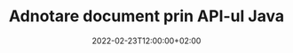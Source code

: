 ---
############################# Static ############################
layout: "product"
date: 2022-02-23T12:00:00+02:00
draft: false

product: "Annotation"
product_tag: "annotation"
platform: "Java"
platform_tag: "java"

############################# Head ############################
head_title: "Java Document Annotation API | Vizualizați și adnotă imagini PDF Word Excel PPTX"
head_description: "API-ul Java Document Annotation. Vizualizați, etichetați, comentați și adnotăți PDF Word DOCX, Excel XLSX, PPTX, EML EMLX, VSS VSD, OTP, CAD și formate de fișiere imagine."

############################# Header ##########################
title: "Adnotare document prin API-ul Java"
description: "Creați aplicații Java cu capabilități de a vizualiza și adnota PDF, HTML, MS Office și alte formate de documente fără a instala niciun software extern."
button:
    enable: true
    icon: "fas fa-arrow-down"
    label: "Descarcare varianta scurta de prezentare gratuita"
    link: "https://downloads.groupdocs.com/annotation/java"

############################# SubMenu #########################
submenu:
    enable: true
    
    left:
        img_alt: "GroupDocs.Annotation for Java"
        image: "https://www.groupdocs.cloud/templates/groupdocs/images/product-logos/groupdocs-annotation-java.png"
        product: "GroupDocs.Annotation"
        platform: "Java"

    middle:
        button:
            # button loop
            - link: "#features"
              text: "Caracteristici"

            # button loop
            - link: "https://products.groupdocs.app/annotation"
              text: "Demo live"

            # button loop
            - link: "https://purchase.groupdocs.com/pricing/annotation/java"
              text: "Prețuri"

    right:
        link_download: "https://downloads.groupdocs.com/annotation"
        link_learn: "https://docs.groupdocs.com/annotation/java/"
        link_buy: "https://purchase.groupdocs.com"

############################# Overview ############################
overview:
    enable: true
    content: |
      GroupDocs.Annotation Java API este un produs care vă permite să lucrați cu adnotări în documente pe diferite platforme și sisteme de operare, cum ar fi Android, MacOS, Linux, Windows. GroupDocs.Annotation oferă o bibliotecă cu API simplu, care oferă multe avantaje: de exemplu, dacă trebuie să păstrați confidențialitatea datelor sau să alegeți de câtă putere aveți nevoie pentru a lucra cu biblioteca, sau să schimbați parțial lucrul cu adnotări, biblioteca este foarte usoara si flexibila.

      API-ul GroupDocs.Annotation pentru Java vă permite să lucrați cu diferite tipuri de adnotări, care includ: text, polilinie, zonă, subliniere, punct, filigran, săgeată, elipsă, înlocuire text, distanță, câmp text, redare resurse etc. Și acceptă majoritatea formate de documente populare, cum ar fi: PDF, HTML, Microsoft Office Word, foi de calcul Excel, prezentări PowerPoint, Visio, e-mailuri Outlook, imagini, metafișiere, desen CAD și diverse alte formate. API-ul oferă posibilitatea de a obține miniaturi ale paginilor documentului și acceptă importarea și exportul de adnotări către și din fișiere PDF.

      Folosind biblioteca, puteți să [adăugați](/annotation/java/bmp/), [editare](/annotation/java/bmp/), [extract](/annotation/java/bmp/) și [șterge](/annotation/java/bmp/) adnotări din documente, rotiți documente, schimbați soluția de miniaturi și aceasta nu este o listă completă a tuturor posibilităților. De asemenea, oferă un set cuprinzător de obiecte de date pentru a personaliza proprietățile adnotărilor conform cerințelor dvs. în toate formatele de document acceptate.

      Lucrul cu API-ul GroupDocs.Annotation pentru Java este foarte simplu și constă doar din câțiva pași de bază. La început trebuie să configurați o licență, apoi să selectați fișierul cu care doriți să lucrați, apoi să manipulați cumva cu adnotările documentului (șterge/editați/extractați/ștergeți) și salvați rezultatul. Pentru mai multe informații, consultați produsul [documentația](https://docs.groupdocs.com/annotation/java/getting-started/) sau [exemplele](https://github.com/groupdocs-annotation/GroupDocs.Annotation-for-Java) set.
      
      GroupDocs.Annotation este actualizat în mod regulat și oferă asistență clienților săi, sunteți întotdeauna bineveniți să ne puneți întrebări sau să ne trimiteți ideile sau să ne spuneți despre nevoile dvs. pentru ceva nou și îl vom implementa cu plăcere în noile noastre versiuni.
    tabs:
      enable: true
      
      ## TAB ONE ##
      tab_one:
        description: |
          Mai jos este o prezentare generală a GroupDocs.Annotation pentru Java:
      
        right:
          enable: true
          icon: "fab fa-html5"
          title:  Prezentare generală
          content: |
            * Adăugați adnotări
            * Exportați adnotări 
            * Importați adnotări
            * Comentarii bazate pe răspunsuri
            * Compatibilitate cu adnotări
      
      ## TAB TWO ##
      tab_two:
        description: |
          GroupDocs.Annotation pentru Java acceptă toate [formatele de fișiere de documente populare](https://docs.groupdocs.com/annotation/java/supported-document-formats/), inclusiv: Microsoft Office, PDF, imagini și multe altele.

        left:
          enable: true
          table:
            # table loop
            - title: "Microsoft Office Formats"
              content: |
                * **Word**: [DOC](/annotation/java/doc/), [DOCX](/annotation/java/docx/), [DOCM](/annotation/java/docm/), [DOT](/annotation/java/dot/), [DOTX](/annotation/java/dotx/), [RTF](/annotation/java/rtf/)
                * **Excel**: [XLS](/annotation/java/xls/), [XLSX](/annotation/java/xlsx/), [XLSB](/annotation/java/xlsb/), [XLSM](/annotation/java/xlsm/)
                * **PowerPoint**: [PPT](/annotation/java/ppt/), [PPTX](/annotation/java/pptx/), [PPS](/annotation/java/pps/), [PPSX](/annotation/java/ppsx/), [POTM](/annotation/java/potm/), [POTX](/annotation/java/potx/), [PPSM](/annotation/java/ppsm/), [PPTM](/annotation/java/pptm/), [WMF](/annotation/java/wmf/), [EMF](/annotation/java/emf/)
                * **Outlook**: [EML](/annotation/java/eml/), [EMLX](/annotation/java/emlx/), [MSG](/annotation/java/msg/)
                * **Visio**: [VSS](/annotation/java/vss/), [VST](/annotation/java/vst/), [VSD](/annotation/java/vsd/), [VSDX](/annotation/java/vsdx/), [VSX](/annotation/java/vsx/)

        right:
          enable: true
          table:
            # table loop
            - title: "Other Formats"
              content: |
                * **Portable**: [PDF](/annotation/java/pdf/) (PDF/A-1a, PDF/A-1b, PDF/A-2a)
                * **OpenDocument**: [ODT](/annotation/java/odt/), [ODS](/annotation/java/ods/), [ODP](/annotation/java/odp/)
                * **Images**: [BMP](/annotation/java/bmp/), [JPG](/annotation/java/jpg/), [JPEG](/annotation/java/jpeg/), [TIFF](/annotation/java/tiff/), [TIF](/annotation/java/tif/), [PNG](/annotation/java/png/), [GIF](/annotation/java/gif/), [DCM](/annotation/java/dcm/), [DICOM](/annotation/java/dicom/)
                * **AutoCAD**: [DWG](/annotation/java/dwg/), [DXF](/annotation/java/dxf/), [CAD](/annotation/java/cad/)
                * **Other**: [HTM](/annotation/java/htm/), [HTML](/annotation/java/html/), [CSV](/annotation/java/csv/), [DJVU](/annotation/java/djvu/), [OTP](/annotation/java/otp/), [OTT](/annotation/java/ott/)

      ## TAB THREE ##
      tab_three:
        description: |
          GroupDocs.Annotation pentru Java acceptă următoarele sisteme de operare, cadre și manageri de pachete:
        
        left:
          enable: true
          table:
            # table loop
            - icon: "fab fa-windows"
              title:  Sisteme de operare
              content: |
                * Microsoft Windows Desktop
                * Microsoft Windows Server
                * Linux
                * MacOS

            # table loop
            - icon: "fas fa-code"
              title:  Cadre acceptate
              content: |
                * Java 7 (1.7) and above

        right:
          enable: true
          table:
            # table loop
            - icon: "fas fa-cogs"
              title:  Medii de dezvoltare
              content: |
                * NetBeans
                * IntelliJ IDEA
                * Eclipse

            # table loop
            - icon: "fas fa-tools"
              title:  Build Automation Tool
              content: |
                * Maven

############################# Features ############################
features:
    enable: true
    title: GroupDocs.Adnotation pentru caracteristici Java

    feature:
      # feature loop
      - icon: "fas fa-copy"
        link: "https://docs.groupdocs.com/annotation/java/add-area-annotation/"
        content: Adăugați adnotări de zonă în document și legați comentarii simple și imbricate

      # feature loop
      - icon: "fas fa-eye"
        link: "https://docs.groupdocs.com/annotation/java/add-arrow-annotation/"
        content: Indicați spre un anumit conținut folosind adnotarea săgeată

      # feature loop
      - icon: "fas fa-bolt"
        link: "https://docs.groupdocs.com/annotation/java/add-watermark-annotation/"
        content: Setați filigranele text la PDF, diapozitive, foi de lucru Excel, imagini și diagrame în poziție unghiulară
      
      # feature loop
      - icon: "fas fa-file-powerpoint"
        link: "https://docs.groupdocs.com/annotation/java/add-point-annotation/"
        content: Adăugați comentarii pop-up la orice loc din document utilizând adnotarea punctului

      # feature loop
      - icon: "fas fa-code"
        link: "https://docs.groupdocs.com/annotation/java/add-polyline-annotation/"
        content: Utilizați adnotarea poliliniei pentru a conecta secvențele de segmente de linie, segmente de arc sau ambele

      # feature loop
      - icon: "fas fa-cloud"
        link: "https://docs.groupdocs.com/annotation/java/add-ellipse-annotation/"
        content: Adăugați adnotare elipsă la PDF, documente Word, foi de calcul, prezentări, diagrame și imagini

      # feature loop
      - icon: "fas fa-remove-format"
        link: "https://docs.groupdocs.com/annotation/java/add-watermark-annotation/"
        content: Adăugați filigrane în unghi pentru PDF, PowerPoint, Excel, imagini și diagrame

      # feature loop
      - icon: "fas fa-comment-slash"
        link: "https://docs.groupdocs.com/annotation/java/add-underline-annotation/"
        content: Preluați coordonatele adnotării textului în reprezentarea imaginii unui document

      # feature loop
      - icon: "fas fa-location-arrow"
        link: "https://docs.groupdocs.com/annotation/java/add-annotation-to-the-document/"
        content: Subliniați, barați sau modificați un anumit text dintr-un document

      # feature loop
      - icon: "fas fa-border-all"
        link: "https://docs.groupdocs.com/annotation/java/add-annotation-to-the-document/"
        content: Adăugați ștampilă text sau filigran și câmp text într-un document

      # feature loop
      - icon: "fas fa-wrench"
        link: "https://docs.groupdocs.com/annotation/java/add-point-annotation/"
        content: Importați și exportați adnotări între documente Word și prezentări PowerPoint

      # feature loop
      - icon: "fas fa-columns"
        link: "https://docs.groupdocs.com/annotation/java/add-strikeout-annotation/"
        content: Adnotați foi de calcul Excel cu tipuri de adnotare Text, TextReplacement, Watermark & ​​Resource Redaction

      # feature loop
      - icon: "fas fa-file-word"
        link: "https://docs.groupdocs.com/annotation/java/get-file-info/"
        content: Adăugați polilinie, baraj, subliniere sau adnotări text la prezentările și diapozitivele PowerPoint

      # feature loop
      - icon: "fas fa-envelope"
        link: "https://docs.groupdocs.com/annotation/java/basic-usage/"
        content: Marcați adnotarea punctului în prezentări folosind coordonatele X, Y

      # feature loop
      - icon: "fas fa-print"
        link: "https://docs.groupdocs.com/annotation/java/add-strikeout-annotation/"
        content: Adăugați adnotări barate, text, subliniere sau polilinie la imagini

      # feature loop
      - icon: "fas fa-file-archive"
        link: "https://docs.groupdocs.com/annotation/java/add-link-annotation/"
        content: Preluați informații și imagini despre document pentru diagrame Visio, cum ar fi VSS și VSD
      
      # feature loop
      - icon: "fas fa-file-code"
        link: "https://docs.groupdocs.com/annotation/java/basic-usage/"
        content: Obțineți miniaturi ale paginilor documentului și lucrați cu fișiere TIFF cu mai multe pagini

      # feature loop
      - icon: "fas fa-file-excel"
        link: "https://docs.groupdocs.com/annotation/java/get-file-info/"
        content: Preluați toate adnotările unui document cu un apel cu o singură funcție

      # feature loop
      - icon: "fas fa-heading"
        link: "https://docs.groupdocs.com/annotation/java/add-link-annotation/"
        content: Adăugați adnotări de link la prezentările PDF, Word și PowerPoint

      # feature loop
      - icon: "fas fa-project-diagram"
        link: "https://docs.groupdocs.com/annotation/java/add-point-annotation/"
        content: Compatibilitate SVG Path Parsing pentru PDF, Word, Diagrame, Diapozitive și alte formate majore de documente

      # feature loop
      - icon: "fas fa-cube"
        link: "https://docs.groupdocs.com/annotation/java/technical-support/"
        content: Suport pentru adăugarea de adnotări filigran la documentele Word și curățarea pentru înlocuirea textului

      # feature loop
      - icon: "fab fa-uncharted"
        link: "https://docs.groupdocs.com/annotation/java/technical-support/"
        content: Suport pentru procesarea formelor în Diagrame pentru adnotări text
  
      # feature loop
      - icon: "fab fa-uncharted"
        link: "https://docs.groupdocs.com/annotation/java/advanced-usage/"
        content: Economisiți timp prin memorarea în cache a previzualizărilor de pagină ale documentelor pentru o procesare mai rapidă
  
      # feature loop
      - icon: "fab fa-uncharted"
        link: "https://docs.groupdocs.com/annotation/java/add-annotation-to-the-document/"
        content: Adnotați cu ușurință documente Word, Excel și PowerPoint chiar și cu formate mai vechi

      # feature loop
      - icon: "fab fa-uncharted"
        link: "https://docs.groupdocs.com/annotation/java/add-distance-annotation/"
        content: Afișați subtitrări pentru adnotări de distanță pentru Excel, PowerPoint și diagrame

############################# Support ############################
support:
    enable: true

############################# Solutions ############################
solutions:
    enable: true
    title: GroupDocs.Annotation oferă API-uri de vizualizare a documentelor pentru alte medii de dezvoltare populare

    solution:
        # solution loop
        - img_alt: "GroupDocs.Annotation for .NET"
          image: "https://www.groupdocs.cloud/templates/groupdocs/images/product-logos/groupdocs-annotation-net.png"
          product: "GroupDocs.Annotation"
          platform: ".NET"
          link: "/annotation/net/"

############################# Back to top ###############################
back_to_top:
  enable: true
---